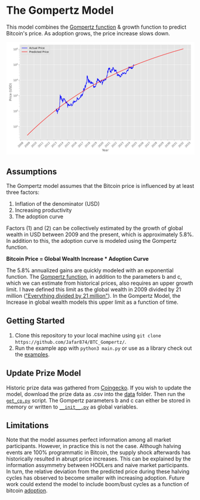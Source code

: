 # The Gompertz Model

This model combines the [Gompertz function](https://en.wikipedia.org/wiki/Gompertz_function) & growth function to predict Bitcoin's price. As adoption grows, the price increase slows down.

![The Gompertz Model](./examples/log.png)

## Assumptions
The Gompertz model assumes that the Bitcoin price is influenced by at least three factors:
1. Inflation of the denominator (USD)
2. Increasing productivity
3. The adoption curve
   
Factors (1) and (2) can be collectively estimated by the growth of global wealth in USD between 2009 and the present, which is approximately 5.8%.
In addition to this, the adoption curve is modeled using the Gompertz function.

**Bitcoin Price = Global Wealth Increase * Adoption Curve**

The 5.8% annualized gains are quickly modeled with an exponential function.
The [Gompertz function](https://en.wikipedia.org/wiki/Gompertz_function), in addition to the parameters b and c, which we can estimate from historical prices, also requires an upper growth limit.
I have defined this limit as the global wealth in 2009 divided by 21 million (["Everything divided by 21 million"](https://www.amazon.com/Bitcoin-Everything-divided-21-million/dp/9916697191)). 
In the Gompertz Model, the Increase in global wealth models this upper limit as a function of time.

## Getting Started
1. Clone this repository to your local machine using `git clone https://github.com/Jafar874/BTC_Gompertz/`.
2. Run the example app with `python3 main.py` or use as a library check out the [examples](./examples).

## Update Prize Model
Historic prize data was gathered from [Coingecko](https://www.coingecko.com/en/coins/bitcoin).
If you wish to update the model, download the prize data as .csv into the [data](./data) folder.
Then run the [`get_cp.py`](./get_cp.py) script.
The Gompertz parameters b and c can either be stored in memory or written to [`__init__.py`](./__init__.py) as global variables.

## Limitations
Note that the model assumes perfect information among all market participants. However, in practice this is not the case.
Although halving events are 100% programmatic in Bitcoin, the supply shock afterwards has historically resulted in abrupt price increases.
This can be explained by the information assymmetry between HODLers and naive market participants.
In turn, the relative deviation from the predicted price during these halving cycles has observed to become smaller with increasing adoption.
Future work could extend the model to include boom/bust cycles as a function of bitcoin [adoption](./examples/adoption.ipynb).
